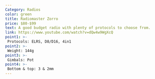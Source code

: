 ```yaml
---
Category: Radios
color: green
title: Radiomaster Zorro
price: $80-$99
text: A good budget radio with plenty of protocols to choose from.
link: https://www.youtube.com/watch?v=dQw4w9WgXcQ
point1: >-
 Protocols: ELRS, D8/D16, 4in1
point2: >-
 Weight: 144g
point3: >-
 Gimbals: Pot
point4: >-
 Bottom & top: 3 & 2mm
---
```

